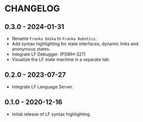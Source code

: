 # CHANGELOG

## 0.3.0 - 2024-01-31

* Rename `Franka Emika` to `Franka Robotics`.
* Add syntax highlighting for state interfaces, dynamic links and anonymous states.
* Integrate LF Debugger. (PSWH-327)
* Visualize the LF state machine in a separate tab.

## 0.2.0 - 2023-07-27

* Integrate LF Language Server.

## 0.1.0 - 2020-12-16

* Initial release of LF syntax highlighting.
